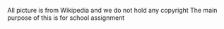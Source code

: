 All picture is from Wikipedia and we do not hold any copyright
The main purpose of this is for school assignment
